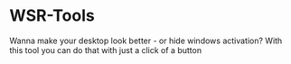 # WSR-Tools
Wanna make your desktop look better - or hide windows activation? With this tool you can do that with just a click of a button
